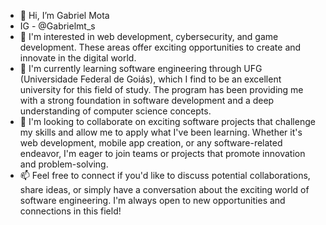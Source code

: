 - 👋 Hi, I’m Gabriel Mota
- IG - @Gabrielmt_s
- 👀 I'm interested in web development, cybersecurity, and game development. These areas offer exciting opportunities to create and innovate in the digital world.
- 🌱 I'm currently learning software engineering through UFG (Universidade Federal de Goiás), which I find to be an excellent university for this field of study. The program has been providing me with a strong foundation in software development and a deep understanding of computer science concepts.
- 💞️ I'm looking to collaborate on exciting software projects that challenge my skills and allow me to apply what I've been learning. Whether it's web development, mobile app creation, or any software-related endeavor, I'm eager to join teams or projects that promote innovation and problem-solving.
- 📫 Feel free to connect if you'd like to discuss potential collaborations, share ideas, or simply have a conversation about the exciting world of software engineering. I'm always open to new opportunities and connections in this field!
